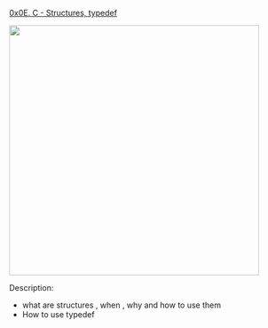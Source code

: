 <a href="https://alx-intranet.hbtn.io/projects/225" >0x0E. C - Structures, typedef </a>


<img src="https://techvidvan.com/tutorials/wp-content/uploads/sites/2/2021/07/Structure-in-C.jpg" width =450>

Description:
* what are structures , when , why and how to use them
* How to use typedef



